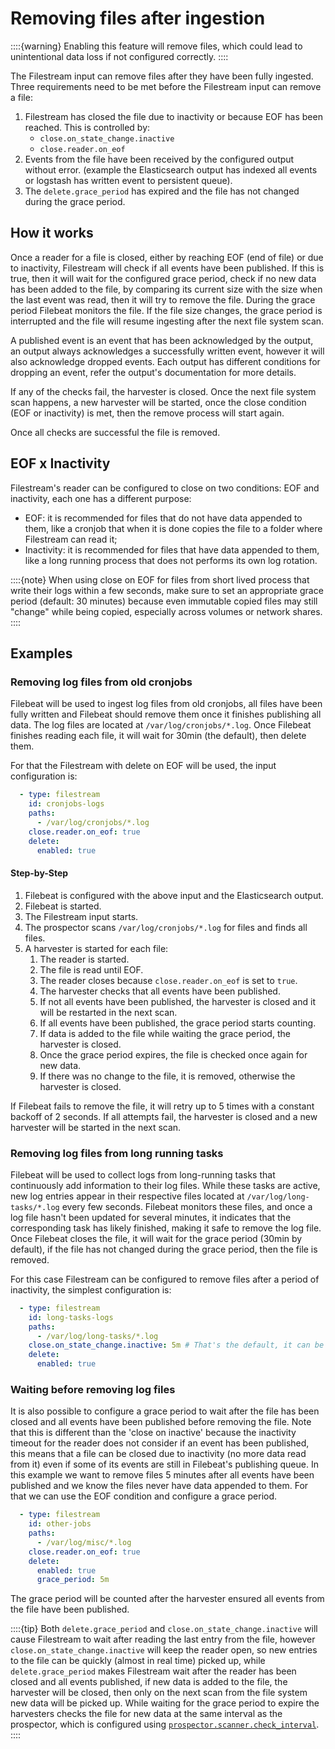 # Removing files after ingestion

::::{warning}
Enabling this feature will remove files, which could lead to unintentional data loss if not configured correctly.
::::

The Filestream input can remove files after they have been fully
ingested. Three requirements need to be met before the Filestream
input can remove a file:
1. Filestream has closed the file due to inactivity or because EOF has
   been reached. This is controlled by:
     - `close.on_state_change.inactive`
     - `close.reader.on_eof`
2. Events from the file have been received by the configured output
   without error. (example the Elasticsearch output has indexed all
   events or logstash has written event to persistent queue).
3. The `delete.grace_period` has expired and the file has not changed
   during the grace period.

## How it works
Once a reader for a file is closed, either by reaching EOF (end of
file) or due to inactivity, Filestream will check if all events have
been published. If this is true, then it will wait for the configured
grace period, check if no new data has been added to the file, by
comparing its current size with the size when the last event was read,
then it will try to remove the file. During the grace period Filebeat
monitors the file. If the file size changes, the grace period is
interrupted and the file will resume ingesting after the next file
system scan.

A published event is an event that has been acknowledged by the
output, an output always acknowledges a successfully written event,
however it will also acknowledge dropped events. Each output has
different conditions for dropping an event, refer the output's
documentation for more details.

If any of the checks fail, the harvester is closed. Once the next
file system scan happens, a new harvester will be
started, once the close condition (EOF or inactivity) is met, then the
remove process will start again.

Once all checks are successful the file is removed.

## EOF x Inactivity
Filestream's reader can be configured to close on two conditions: EOF
and inactivity, each one has a different purpose:
 - EOF: it is recommended for files that do not have data appended to
   them, like a cronjob that when it is done copies the file to a
   folder where Filestream can read it;
 - Inactivity: it is recommended for files that have data appended to
   them, like a long running process that does not performs its own log
   rotation.
 
::::{note}
When using close on EOF for files from short lived process that write
their logs within a few seconds, make sure to set an appropriate grace
period (default: 30 minutes) because even immutable copied files may
still "change" while being copied, especially across volumes or
network shares.
::::

## Examples
### Removing log files from old cronjobs
Filebeat will be used to ingest log files from old cronjobs, all files
have been fully written and Filebeat should remove them once it
finishes publishing all data. The log files are located at
`/var/log/cronjobs/*.log`. Once Filebeat finishes reading each file,
it will wait for 30min (the default), then delete them.

For that the Filestream with delete on EOF will be used, the input
configuration is:
```yaml
  - type: filestream
    id: cronjobs-logs
    paths:
      - /var/log/cronjobs/*.log
    close.reader.on_eof: true
    delete:
      enabled: true
```

#### Step-by-Step
1. Filebeat is configured with the above input and the Elasticsearch
   output.
2. Filebeat is started.
3. The Filestream input starts.
4. The prospector scans `/var/log/cronjobs/*.log` for files and finds
   all files.
5. A harvester is started for each file:
   1. The reader is started.
   2. The file is read until EOF.
   3. The reader closes because `close.reader.on_eof` is set to `true`.
   4. The harvester checks that all events have been published.
   5. If not all events have been published, the harvester is closed
      and it will be restarted in the next scan.
   6. If all events have been published, the grace period starts
      counting.
   7. If data is added to the file while waiting the grace period, the
      harvester is closed.
   8. Once the grace period expires, the file is checked once again
      for new data.
   9. If there was no change to the file, it is removed, otherwise the
      harvester is closed.

If Filebeat fails to remove the file, it will retry up to 5 times with
a constant backoff of 2 seconds. If all attempts fail, the harvester
is closed and a new harvester will be started in the next scan.

### Removing log files from long running tasks
Filebeat will be used to collect logs from long-running tasks that
continuously add information to their log files. While these tasks are
active, new log entries appear in their respective files located at
`/var/log/long-tasks/*.log` every few seconds. Filebeat monitors these
files, and once a log file hasn't been updated for several minutes, it
indicates that the corresponding task has likely finished, making it
safe to remove the log file. Once Filebeat closes the file, it will
wait for the grace period (30min by default), if the file has not
changed during the grace period, then the file is removed.

For this case Filestream can be configured to remove files after a
period of inactivity, the simplest configuration is:

```yaml
  - type: filestream
    id: long-tasks-logs
    paths:
      - /var/log/long-tasks/*.log
    close.on_state_change.inactive: 5m # That's the default, it can be omitted
    delete:
      enabled: true
```

### Waiting before removing log files
It is also possible to configure a grace period to wait after the
file has been closed and all events have been published before
removing the file. Note that this is different than the 'close on
inactive' because the inactivity timeout for the reader does not
consider if an event has been published, this means that a file can be
closed due to inactivity (no more data read from it) even if some of
its events are still in Filebeat's publishing queue. In this example
we want to remove files 5 minutes after all events have been published
and we know the files never have data appended to them. For that we
can use the EOF condition and configure a grace period.

```yaml
  - type: filestream
    id: other-jobs
    paths:
      - /var/log/misc/*.log
    close.reader.on_eof: true
    delete:
      enabled: true
      grace_period: 5m
```

The grace period will be counted after the harvester ensured all
events from the file have been published.

::::{tip}
Both `delete.grace_period` and `close.on_state_change.inactive` will
cause Filestream to wait after reading the last entry from the file,
however `close.on_state_change.inactive` will keep the reader open, so
new entries to the file can be quickly (almost in real time) picked
up, while `delete.grace_period` makes Filestream wait after the reader
has been closed and all events published, if new data is added to the
file, the harvester will be closed, then only on the next scan from
the file system new data will be picked up. While waiting for the
grace period to expire the harvesters checks the file for new data at
the same interval as the prospector, which is configured using
[`prospector.scanner.check_interval`](/reference/filebeat/filebeat-input-filestream.md#filebeat-input-filestream-scan-frequency).
::::
